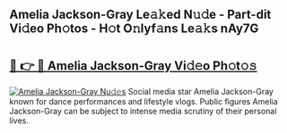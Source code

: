 ## Amelia Jackson-Gray Le𝚊𝚔ed N𝚞𝚍e - Part-dit Vi𝚍eo Ph𝚘tos - H𝚘t O𝚗lyf𝚊ns Le𝚊𝚔s nAy7G

# <h2><a href="http://hf7lr4g.feru.top/?c=Amelia+Jackson-Gray">🔗 👉 🔴 Amelia Jackson-Gray Vi𝚍𝚎o Ph𝚘t𝚘𝚜</a></h2>

[![Amelia Jackson-Gray Nu𝚍𝚎s](https://i.imgur.com/0TWrTi3.gif)](http://hf7lr4g.feru.top/?c=Amelia+Jackson-Gray)
Social media star Amelia Jackson-Gray known for dance performances and lifestyle vlogs. Public figures Amelia Jackson-Gray can be subject to intense media scrutiny of their personal lives. 
